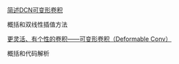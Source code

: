 [简述DCN可变形卷积](https://zhuanlan.zhihu.com/p/602101924)

概括和双线性插值方法



[更灵活、有个性的卷积——可变形卷积（Deformable Conv）](https://zhuanlan.zhihu.com/p/335147713)

概括和代码解析

